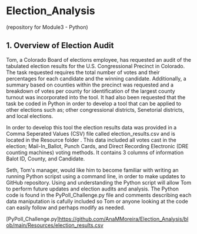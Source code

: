 # Election_Analysis 
(repository for Module3 - Python)

## 1.  Overview of Election Audit

Tom, a Colorado Board of elections employee, has requested an audit of the tabulated election results for the U.S. Congressional Precinct in Colorado.  The task requested requires the total number of votes and their percentages for each candidate and the winning candidate.  Additionally, a summary based on counties within the precinct was requested and a breakdown of votes per county for identification of the largest county turnout was incorporated into the tool.  It had also been requested that the task be coded in Python in order to develop a tool that can be applied to other elections such as; other congressional districts, Senetorial districts, and local elections.  

In order to develop this tool the election results data was provided in a Comma Seperated Values (CSV) file called election_results.csv and is located in the Resource folder .  This data included all votes cast in the election; Mail-In_Ballot, Punch Cards, and Direct Recording Electronic (DRE counting machines) voting methods.  It contains 3 columns of information Balot ID, County, and Candidate. 

Seth, Tom's manager, would like him to become familiar with writing an running Python scripst using a command line, in order to make updates to GitHub repository. Using and understanding the Python script will allow Tom to perform future updates and election audits and analysis.  The Python code is found in the PyPoll_Challenge.py file and comments describing each data maniputation is cafully included so Tom or anyone looking at the code can easily follow and perhaps modify as needed.

[PyPoll_Challenge.py]https://github.com/AnaMMoreira/Election_Analysis/blob/main/Resources/election_results.csv
